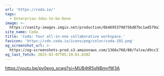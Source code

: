 ```yaml
---
url: 'https://coda.io/'
tags:
  - Enterprise-Jobs-to-be-Done
image: >-
  https://sanity-images.imgix.net/production/6b46953798756d87bc1ad579a32d2af427ba6d3d-1200x628.png?w=&auto=format%2Ccompress
site_name: Coda
title: 'Coda: Your all-in-one collaborative workspace.'
favicon: 'https://cdn.coda.io/icons/png/color/coda-192.png'
og_screenshot_url: >-
  https://og-screenshots-prod.s3.amazonaws.com/1366x768/80/false/d9cc37c9e295374b4b44803cb550b434857eb82bf038419d25186e2b407f5511.jpeg
og_last_fetch: 2025-03-07T05:19:01.830Z
---
```


https://youtu.be/pv0evg_scwg?si=MUB4tR5sNBmyfW3A
